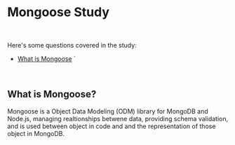 # Mongoose Study

<br>

Here's some questions covered in the study:

* [What is Mongoose](#)
`
<br>

## What is Mongoose?
Mongoose is a Object Data Modeling (ODM) library for MongoDB and Node.js, managing realtionships betwene data, providing schema validation, and is used between object in code and 
and the representation of those object in MongoDB.






<br>

